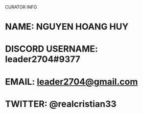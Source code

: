 CURATOR INFO

# NAME: NGUYEN HOANG HUY
# DISCORD USERNAME: leader2704#9377
# EMAIL: leader2704@gmail.com
# TWITTER: @realcristian33
